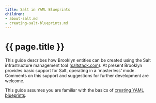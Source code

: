 ```yaml
---
title: Salt in YAML Blueprints
children:
- about-salt.md
- creating-salt-blueprints.md
---
```

# {{ page.title }}

This guide describes how Brooklyn entities can be created using the Salt infrastructure management tool
 ([saltstack.com](https://saltstack.com/)).
At present Brooklyn provides basic support for Salt, operating in a 'masterless' mode. 
Comments on this support and suggestions for further development are welcome.

This guide assumes you are familiar with the basics of [creating YAML blueprints](../).


